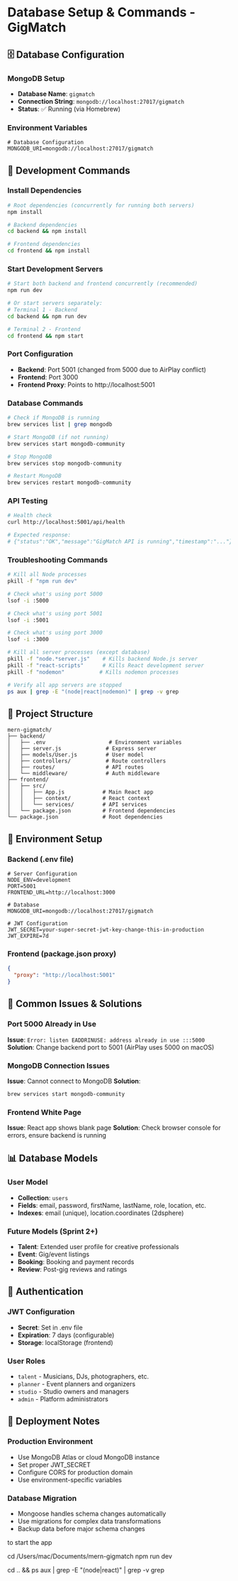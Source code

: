 # Database Setup & Commands - GigMatch

## 🗄️ Database Configuration

### MongoDB Setup
- **Database Name**: `gigmatch`
- **Connection String**: `mongodb://localhost:27017/gigmatch`
- **Status**: ✅ Running (via Homebrew)

### Environment Variables
```env
# Database Configuration
MONGODB_URI=mongodb://localhost:27017/gigmatch
```

## 🚀 Development Commands

### Install Dependencies
```bash
# Root dependencies (concurrently for running both servers)
npm install

# Backend dependencies
cd backend && npm install

# Frontend dependencies
cd frontend && npm install
```

### Start Development Servers
```bash
# Start both backend and frontend concurrently (recommended)
npm run dev

# Or start servers separately:
# Terminal 1 - Backend
cd backend && npm run dev

# Terminal 2 - Frontend
cd frontend && npm start
```

### Port Configuration
- **Backend**: Port 5001 (changed from 5000 due to AirPlay conflict)
- **Frontend**: Port 3000
- **Frontend Proxy**: Points to http://localhost:5001

### Database Commands
```bash
# Check if MongoDB is running
brew services list | grep mongodb

# Start MongoDB (if not running)
brew services start mongodb-community

# Stop MongoDB
brew services stop mongodb-community

# Restart MongoDB
brew services restart mongodb-community
```

### API Testing
```bash
# Health check
curl http://localhost:5001/api/health

# Expected response:
# {"status":"OK","message":"GigMatch API is running","timestamp":"..."}
```

### Troubleshooting Commands
```bash
# Kill all Node processes
pkill -f "npm run dev"

# Check what's using port 5000
lsof -i :5000

# Check what's using port 5001
lsof -i :5001

# Check what's using port 3000
lsof -i :3000

# Kill all server processes (except database)
pkill -f "node.*server.js"    # Kills backend Node.js server
pkill -f "react-scripts"      # Kills React development server
pkill -f "nodemon"           # Kills nodemon processes

# Verify all app servers are stopped
ps aux | grep -E "(node|react|nodemon)" | grep -v grep
```

## 📁 Project Structure
```
mern-gigmatch/
├── backend/
│   ├── .env                    # Environment variables
│   ├── server.js              # Express server
│   ├── models/User.js         # User model
│   ├── controllers/           # Route controllers
│   ├── routes/                # API routes
│   └── middleware/            # Auth middleware
├── frontend/
│   ├── src/
│   │   ├── App.js            # Main React app
│   │   ├── context/          # React context
│   │   └── services/         # API services
│   └── package.json          # Frontend dependencies
└── package.json              # Root dependencies
```

## 🔧 Environment Setup

### Backend (.env file)
```env
# Server Configuration
NODE_ENV=development
PORT=5001
FRONTEND_URL=http://localhost:3000

# Database
MONGODB_URI=mongodb://localhost:27017/gigmatch

# JWT Configuration
JWT_SECRET=your-super-secret-jwt-key-change-this-in-production
JWT_EXPIRE=7d
```

### Frontend (package.json proxy)
```json
{
  "proxy": "http://localhost:5001"
}
```

## 🐛 Common Issues & Solutions

### Port 5000 Already in Use
**Issue**: `Error: listen EADDRINUSE: address already in use :::5000`
**Solution**: Change backend port to 5001 (AirPlay uses 5000 on macOS)

### MongoDB Connection Issues
**Issue**: Cannot connect to MongoDB
**Solution**: 
```bash
brew services start mongodb-community
```

### Frontend White Page
**Issue**: React app shows blank page
**Solution**: Check browser console for errors, ensure backend is running

## 📊 Database Models

### User Model
- **Collection**: `users`
- **Fields**: email, password, firstName, lastName, role, location, etc.
- **Indexes**: email (unique), location.coordinates (2dsphere)

### Future Models (Sprint 2+)
- **Talent**: Extended user profile for creative professionals
- **Event**: Gig/event listings
- **Booking**: Booking and payment records
- **Review**: Post-gig reviews and ratings

## 🔐 Authentication

### JWT Configuration
- **Secret**: Set in .env file
- **Expiration**: 7 days (configurable)
- **Storage**: localStorage (frontend)

### User Roles
- `talent` - Musicians, DJs, photographers, etc.
- `planner` - Event planners and organizers  
- `studio` - Studio owners and managers
- `admin` - Platform administrators

## 🚀 Deployment Notes

### Production Environment
- Use MongoDB Atlas or cloud MongoDB instance
- Set proper JWT_SECRET
- Configure CORS for production domain
- Use environment-specific variables

### Database Migration
- Mongoose handles schema changes automatically
- Use migrations for complex data transformations
- Backup data before major schema changes 

to start the app 

cd /Users/mac/Documents/mern-gigmatch
npm run dev


cd .. && ps aux | grep -E "(node|react)" | grep -v grep
